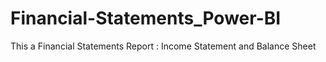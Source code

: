 # Financial-Statements_Power-BI
This a Financial Statements Report : Income Statement and Balance Sheet
